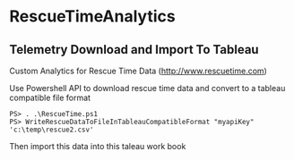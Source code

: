 RescueTimeAnalytics
===================


Telemetry Download and Import To Tableau
-------------------------

Custom Analytics for Rescue Time Data (http://www.rescuetime.com)

Use Powershell API to download rescue time data and convert to a tableau compatible file format

    PS> . .\RescueTime.ps1
    PS> WriteRescueDataToFileInTableauCompatibleFormat "myapiKey" 'c:\temp\rescue2.csv'

Then import this data into this taleau work book

